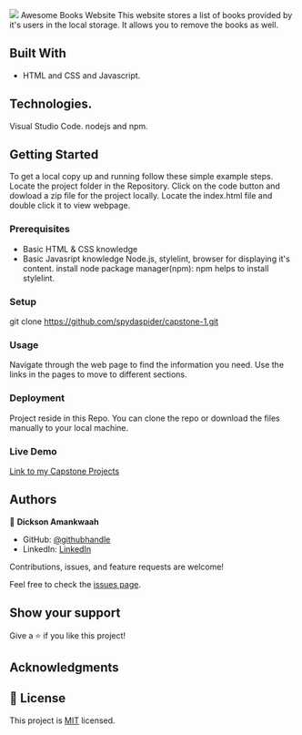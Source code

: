     
![](https://img.shields.io/badge/Microverse-blueviolet)
Awesome Books Website
This website stores a list of books provided by it's users in the local storage. It allows you to remove the books as well.


## Built With

- HTML and CSS and Javascript.
## Technologies.
Visual Studio Code.
nodejs and npm.


## Getting Started




To get a local copy up and running follow these simple example steps.
Locate the project folder in the Repository.
Click on the code button and dowload a zip file for the project locally.
Locate the index.html file and double click it to view webpage.

### Prerequisites
- Basic HTML & CSS knowledge
- Basic Javasript knowledge
Node.js, stylelint, browser for displaying it's content.
install node package manager(npm): npm helps to install stylelint.


### Setup
git clone https://github.com/spydaspider/capstone-1.git

### Usage
Navigate through the web page to find the information you need. Use the links in the pages to move to different sections.


### Deployment
  Project reside in this Repo. You can clone the repo or download the files manually to your local machine.

### Live Demo
[Link to my Capstone Projects](https://spydaspider.github.io/capstone-1/home.html)

## Authors

👤 **Dickson Amankwaah**

- GitHub: [@githubhandle](https://github.com/spydaspider/Micronaut-Dickson-Amankwah)
- LinkedIn: [LinkedIn](https://www.linkedin.com/in/spyda-spider-a64373131/)



Contributions, issues, and feature requests are welcome!

Feel free to check the [issues page](../../issues/).

## Show your support

Give a ⭐️ if you like this project!

## Acknowledgments



## 📝 License

This project is [MIT](./MIT.md) licensed.